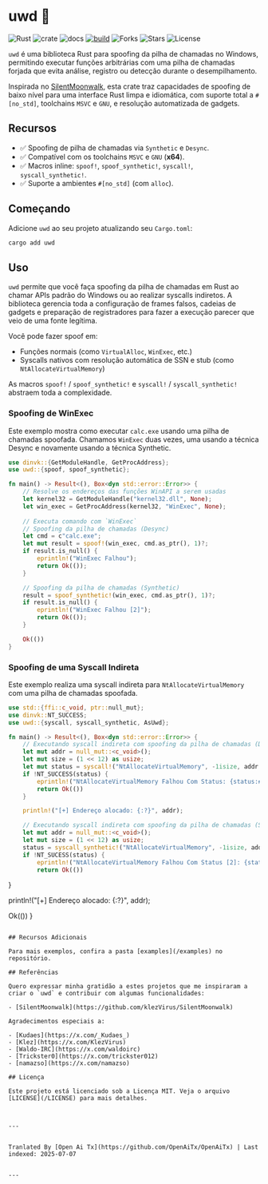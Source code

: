# uwd 🦀

![Rust](https://img.shields.io/badge/made%20with-Rust-red)
![crate](https://img.shields.io/crates/v/uwd.svg)
![docs](https://docs.rs/uwd/badge.svg)
[![build](https://github.com/joaoviictorti/uwd/actions/workflows/ci.yml/badge.svg)](https://github.com/joaoviictorti/uwd/actions/workflows/ci.yml)
![Forks](https://img.shields.io/github/forks/joaoviictorti/uwd)
![Stars](https://img.shields.io/github/stars/joaoviictorti/uwd)
![License](https://img.shields.io/github/license/joaoviictorti/uwd)

`uwd` é uma biblioteca Rust para spoofing da pilha de chamadas no Windows, permitindo executar funções arbitrárias com uma pilha de chamadas forjada que evita análise, registro ou detecção durante o desempilhamento.

Inspirada no [SilentMoonwalk](https://github.com/klezVirus/SilentMoonwalk), esta crate traz capacidades de spoofing de baixo nível para uma interface Rust limpa e idiomática, com suporte total a `#[no_std]`, toolchains `MSVC` e `GNU`, e resolução automatizada de gadgets.

## Recursos

- ✅ Spoofing de pilha de chamadas via `Synthetic` e `Desync`.
- ✅ Compatível com os toolchains `MSVC` e `GNU` (**x64**).
- ✅ Macros inline: `spoof!`, `spoof_synthetic!`, `syscall!`, `syscall_synthetic!`.
- ✅ Suporte a ambientes `#[no_std]` (com `alloc`).

## Começando

Adicione `uwd` ao seu projeto atualizando seu `Cargo.toml`:
```bash
cargo add uwd
```

## Uso

`uwd` permite que você faça spoofing da pilha de chamadas em Rust ao chamar APIs padrão do Windows ou ao realizar syscalls indiretos. A biblioteca gerencia toda a configuração de frames falsos, cadeias de gadgets e preparação de registradores para fazer a execução parecer que veio de uma fonte legítima.

Você pode fazer spoof em:

* Funções normais (como `VirtualAlloc`, `WinExec`, etc.)
* Syscalls nativos com resolução automática de SSN e stub (como `NtAllocateVirtualMemory`)

As macros `spoof!` / `spoof_synthetic!` e `syscall!` / `syscall_synthetic!` abstraem toda a complexidade.

### Spoofing de WinExec

Este exemplo mostra como executar `calc.exe` usando uma pilha de chamadas spoofada. Chamamos `WinExec` duas vezes, uma usando a técnica Desync e novamente usando a técnica Synthetic.

```rs
use dinvk::{GetModuleHandle, GetProcAddress};
use uwd::{spoof, spoof_synthetic};

fn main() -> Result<(), Box<dyn std::error::Error>> {
    // Resolve os endereços das funções WinAPI a serem usadas
    let kernel32 = GetModuleHandle("kernel32.dll", None);
    let win_exec = GetProcAddress(kernel32, "WinExec", None);
    
    // Executa comando com `WinExec`
    // Spoofing da pilha de chamadas (Desync)
    let cmd = c"calc.exe";
    let mut result = spoof!(win_exec, cmd.as_ptr(), 1)?;
    if result.is_null() {
        eprintln!("WinExec Falhou");
        return Ok(());
    }

    // Spoofing da pilha de chamadas (Synthetic)
    result = spoof_synthetic!(win_exec, cmd.as_ptr(), 1)?;
    if result.is_null() {
        eprintln!("WinExec Falhou [2]");
        return Ok(());
    }

    Ok(())
}
```

### Spoofing de uma Syscall Indireta

Este exemplo realiza uma syscall indireta para `NtAllocateVirtualMemory` com uma pilha de chamadas spoofada.

```rs
use std::{ffi::c_void, ptr::null_mut};
use dinvk::NT_SUCCESS;
use uwd::{syscall, syscall_synthetic, AsUwd};

fn main() -> Result<(), Box<dyn std::error::Error>> {
    // Executando syscall indireta com spoofing da pilha de chamadas (Desync)
    let mut addr = null_mut::<c_void>();
    let mut size = (1 << 12) as usize;
    let mut status = syscall!("NtAllocateVirtualMemory", -1isize, addr.as_uwd_mut(), 0, size.as_uwd_mut(), 0x3000, 0x04)? as i32;
    if !NT_SUCCESS(status) {
        eprintln!("NtAllocateVirtualMemory Falhou Com Status: {status:#X}");
        return Ok(())
    }

    println!("[+] Endereço alocado: {:?}", addr);

    // Executando syscall indireta com spoofing da pilha de chamadas (Synthetic)
    let mut addr = null_mut::<c_void>();
    let mut size = (1 << 12) as usize;
    status = syscall_synthetic!("NtAllocateVirtualMemory", -1isize, addr.as_uwd_mut(), 0, size.as_uwd_mut(), 0x3000, 0x04)? as i32;
    if !NT_SUCESS(status) {
        eprintln!("NtAllocateVirtualMemory Falhou Com Status [2]: {status:#X}");
        return Ok(())
```
}

println!("[+] Endereço alocado: {:?}", addr);

Ok(())
}
```

## Recursos Adicionais

Para mais exemplos, confira a pasta [examples](/examples) no repositório.

## Referências

Quero expressar minha gratidão a estes projetos que me inspiraram a criar o `uwd` e contribuir com algumas funcionalidades:

- [SilentMoonwalk](https://github.com/klezVirus/SilentMoonwalk)

Agradecimentos especiais a:

- [Kudaes](https://x.com/_Kudaes_)
- [Klez](https://x.com/KlezVirus)
- [Waldo-IRC](https://x.com/waldoirc)
- [Trickster0](https://x.com/trickster012)
- [namazso](https://x.com/namazso)

## Licença

Este projeto está licenciado sob a Licença MIT. Veja o arquivo [LICENSE](/LICENSE) para mais detalhes.


---

Tranlated By [Open Ai Tx](https://github.com/OpenAiTx/OpenAiTx) | Last indexed: 2025-07-07

---
